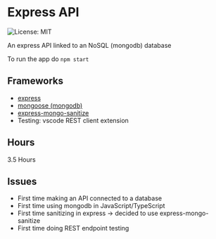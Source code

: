 # Express API

![License: MIT](https://img.shields.io/badge/License-MIT-blue.svg)

An express API linked to an NoSQL (mongodb) database

To run the app do `npm start`



## Frameworks

* [express](https://www.npmjs.com/package/express)
* [mongoose (mongodb)](https://www.npmjs.com/package/mongoose)
* [express-mongo-sanitize](https://www.npmjs.com/package/express-mongo-sanitize)
* Testing: vscode REST client extension

## Hours

3.5 Hours



## Issues

* First time making an API connected to a database
* First time using mongodb in JavaScript/TypeScript
* First time sanitizing in express -> decided to use express-mongo-sanitize
* First time doing REST endpoint testing



